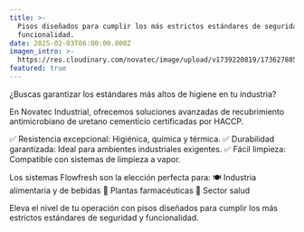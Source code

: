 ```yaml
---
title: >-
  Pisos diseñados para cumplir los más estrictos estándares de seguridad y
  funcionalidad.
date: 2025-02-03T06:00:00.000Z
imagen_intro: >-
  https://res.cloudinary.com/novatec/image/upload/v1739220819/1736278850392_pamhbc.jpg
featured: true
---
```


¿Buscas garantizar los estándares más altos de higiene en tu industria?

En Novatec Industrial, ofrecemos soluciones avanzadas de recubrimiento antimicrobiano de uretano cementicio certificadas por HACCP.

✅ Resistencia excepcional: Higiénica, química y térmica.
✅ Durabilidad garantizada: Ideal para ambientes industriales exigentes.
✅ Fácil limpieza: Compatible con sistemas de limpieza a vapor.

Los sistemas Flowfresh son la elección perfecta para:
🍽️ Industria alimentaria y de bebidas
💊 Plantas farmacéuticas
🏥 Sector salud

Eleva el nivel de tu operación con pisos diseñados para cumplir los más estrictos estándares de seguridad y funcionalidad.
